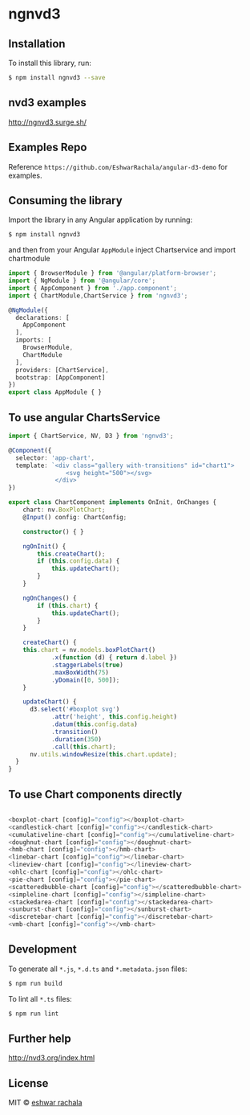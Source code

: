 # ngnvd3

## Installation

To install this library, run:

```bash
$ npm install ngnvd3 --save
```

## nvd3 examples 
http://ngnvd3.surge.sh/

## Examples Repo
Reference `https://github.com/EshwarRachala/angular-d3-demo` for examples.

## Consuming the library

Import the library in any Angular application by running:

```bash
$ npm install ngnvd3
```
and then from your Angular `AppModule` inject Chartservice and import chartmodule

```typescript
import { BrowserModule } from '@angular/platform-browser';
import { NgModule } from '@angular/core';
import { AppComponent } from './app.component';
import { ChartModule,ChartService } from 'ngnvd3';

@NgModule({
  declarations: [
    AppComponent
  ],
  imports: [
    BrowserModule,
    ChartModule
  ],
  providers: [ChartService],
  bootstrap: [AppComponent]
})
export class AppModule { }

```


## To use angular ChartsService 

```typescript
import { ChartService, NV, D3 } from 'ngnvd3';

@Component({
  selector: 'app-chart',
  template: `<div class="gallery with-transitions" id="chart1">
                <svg height="500"></svg>
             </div>`
})

export class ChartComponent implements OnInit, OnChanges {
    chart: nv.BoxPlotChart;
    @Input() config: ChartConfig;

    constructor() { }

    ngOnInit() {
        this.createChart();
        if (this.config.data) {
            this.updateChart();
        }
    }

    ngOnChanges() {
        if (this.chart) {
            this.updateChart();
        }
    }

    createChart() {
    this.chart = nv.models.boxPlotChart()
            .x(function (d) { return d.label })
            .staggerLabels(true)
            .maxBoxWidth(75)
            .yDomain([0, 500]);
    }

    updateChart() {
      d3.select('#boxplot svg')
            .attr('height', this.config.height)
            .datum(this.config.data)
            .transition()
            .duration(350)
            .call(this.chart);
      nv.utils.windowResize(this.chart.update);
  }
}

```

## To use Chart components directly

```typescript

<boxplot-chart [config]="config"></boxplot-chart>
<candlestick-chart [config]="config"></candlestick-chart>
<cumulativeline-chart [config]="config"></cumulativeline-chart>
<doughnut-chart [config]="config"></doughnut-chart>
<hmb-chart [config]="config"></hmb-chart>
<linebar-chart [config]="config"></linebar-chart>
<lineview-chart [config]="config"></lineview-chart>
<ohlc-chart [config]="config"></ohlc-chart>
<pie-chart [config]="config"></pie-chart>
<scatteredbubble-chart [config]="config"></scatteredbubble-chart>
<simpleline-chart [config]="config"></simpleline-chart>
<stackedarea-chart [config]="config"></stackedarea-chart>
<sunburst-chart [config]="config"></sunburst-chart>
<discretebar-chart [config]="config"></discretebar-chart>
<vmb-chart [config]="config"></vmb-chart>

```

## Development

To generate all `*.js`, `*.d.ts` and `*.metadata.json` files:

```bash
$ npm run build
```

To lint all `*.ts` files:

```bash
$ npm run lint
```

## Further help

http://nvd3.org/index.html

## License

MIT © [eshwar rachala](mailto:eshwar.appdev@gmail.com)
